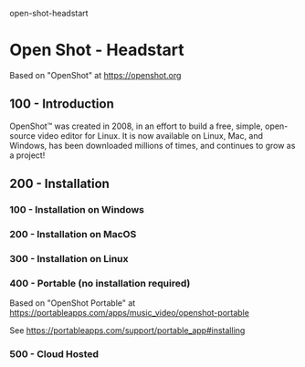 open-shot-headstart
# Open Shot - Headstart

Based on "OpenShot" at https://openshot.org

## 100 - Introduction

OpenShot™ was created in 2008, in an effort to build a free, simple, open-source video editor for Linux. It is now available on Linux, Mac, and Windows, has been downloaded millions of times, and continues to grow as a project!

## 200 - Installation

### 100 - Installation on Windows

### 200 - Installation on MacOS

### 300 - Installation on Linux

### 400 - Portable (no installation required)

Based on "OpenShot Portable" at https://portableapps.com/apps/music_video/openshot-portable 

See https://portableapps.com/support/portable_app#installing

### 500 - Cloud Hosted

